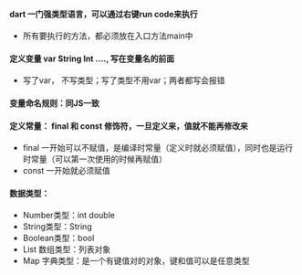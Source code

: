 #### dart 一门强类型语言，可以通过右键run code来执行

- 所有要执行的方法，都必须放在入口方法main中

#### 定义变量 var String Int ...., 写在变量名的前面
- 写了var， 不写类型；写了类型不用var；两者都写会报错

#### 变量命名规则：同JS一致

#### 定义常量： final 和 const 修饰符，一旦定义来，值就不能再修改来
- final 一开始可以不赋值，是编译时常量（定义时就必须赋值），同时也是运行时常量（可以第一次使用的时候再赋值）
- const 一开始就必须赋值

#### 数据类型：
- Number类型：int double
- String类型：String
- Boolean类型：bool
- List 数组类型：列表对象
- Map 字典类型：是一个有键值对的对象，键和值可以是任意类型
